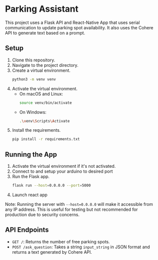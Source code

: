 # Parking Assistant

This project uses a Flask API and React-Native App that uses serial communication to update parking spot availability. It also uses the Cohere API to generate text based on a prompt.

## Setup

1. Clone this repository.
2. Navigate to the project directory.
3. Create a virtual environment.
    ```bash
    python3 -m venv venv
    ```
4. Activate the virtual environment.
    - On macOS and Linux:
        ```bash
        source venv/bin/activate
        ```
    - On Windows:
        ```bash
        .\venv\Scripts\Activate
        ```
5. Install the requirements.
    ```bash
    pip install -r requirements.txt
    ```

## Running the App

1. Activate the virtual environment if it's not activated.
2. Connect to and setup your arduino to desired port
3. Run the Flask app.
    ```bash
    flask run --host=0.0.0.0 --port=5000
    ```
4. Launch react app

Note: Running the server with `--host=0.0.0.0` will make it accessible from any IP address. This is useful for testing but not recommended for production due to security concerns.

## API Endpoints

- `GET /`: Returns the number of free parking spots.
- `POST /ask_question`: Takes a string `input_string` in JSON format and returns a text generated by Cohere API.
